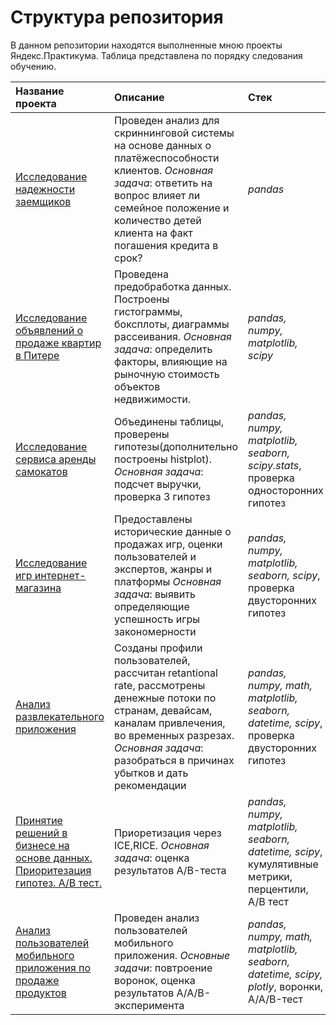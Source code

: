 # Структура репозитория
В данном репозитории находятся выполненные мною проекты Яндекс.Практикума. Таблица представлена по порядку следования обучению.

| **Название проекта**                            | **Описание**        | **Стек**     |
|:------------------------------------------------| :-------------------|:--------------------------------|
| [Исследование надежности заемщиков](https://github.com/katerinabazh/yandex_practicum_data_analyst/tree/master/Исследование%20надежности%20заемщиков)| Проведен анализ для скриннинговой системы на основе данных о платёжеспособности клиентов.  _Основная задача_: ответить на вопрос влияет ли семейное положение и количество детей клиента на факт погашения кредита в срок? | *pandas*|
| [Исследование объявлений о продаже квартир в Питере](https://github.com/katerinabazh/yandex_practicum_data_analyst/tree/master/Исследование%20объявлений%20о%20продаже%20квартир%20в%20Питере)| Проведена предобработка данных. Построены гистограммы, боксплоты, диаграммы рассеивания.  _Основная задача_: определить факторы, влияющие на рыночную стоимость объектов недвижимости. | *pandas, numpy, matplotlib, scipy*|
| [Исследование сервиса аренды самокатов](https://github.com/katerinabazh/yandex_practicum_data_analyst/tree/master/Исследование%20сервиса%20аренды%20самокатов) | Объединены таблицы, проверены гипотезы(дополнительно построены histplot). _Основная задача_: подсчет выручки, проверка 3 гипотез | *pandas, numpy, matplotlib, seaborn, scipy.stats*, проверка односторонних гипотез|
| [Исследование игр интернет-магазина](https://github.com/katerinabazh/yandex_practicum_data_analyst/tree/master/Исследование%20игр%20интернет-магазина) | Предоставлены исторические данные о продажах игр, оценки пользователей и экспертов, жанры и платформы _Основная задача_: выявить определяющие успешность игры закономерности | *pandas, numpy, matplotlib, seaborn, scipy*, проверка двусторонних гипотез |
| [Анализ развлекательного приложения](https://github.com/katerinabazh/yandex_practicum_data_analyst/tree/master/Анализ%20развлекательного%20приложения) | Созданы профили пользователей, рассчитан retantional rate, рассмотрены денежные потоки по странам, девайсам, каналам привлечения, во временных разрезах. _Основная задача_: разобраться в причинах убытков и дать рекомендации  | *pandas, numpy, math, matplotlib, seaborn, datetime, scipy*, проверка двусторонних гипотез |
| [Принятие решений в бизнесе на основе данных. Приоритезация гипотез. A/B тест.](https://github.com/katerinabazh/yandex_practicum_data_analyst/tree/master/Принятие%20решений%20в%20бизнесе%20на%20основе%20данных.%20Приоритезация%20гипотез.%20AB%20тест.) | Приоретизация через ICE,RICE. _Основная задача_: оценка результатов A/B-теста | *pandas, numpy, matplotlib, seaborn, datetime, scipy*, кумулятивные метрики, перцентили, A/B тест |
| [Анализ пользователей мобильного приложения по продаже продуктов](https://github.com/katerinabazh/yandex_practicum_data_analyst/tree/master/Анализ%20пользователей%20мобильного%20приложения%20по%20продаже%20продуктов) | Проведен анализ пользователей мобильного приложения. _Основные задачи_: повтроение воронок, оценка результатов A/A/B-эксперимента | *pandas, numpy, math, matplotlib, seaborn, datetime, scipy, plotly*, воронки, A/A/B-тест
